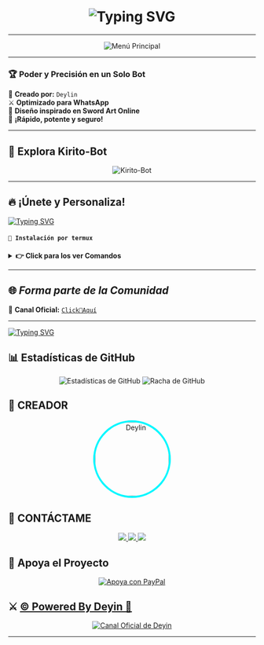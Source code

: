 <h1 align="center">
  <img src="https://readme-typing-svg.herokuapp.com?font=Fira+Code&size=40&pause=500&color=00F7FF&center=true&vCenter=true&width=500&lines=👑+¡HOLA,+SOY+Zuri!+🔥" alt="Typing SVG">
</h1>

---
<p align="center">
  <img src="https://files.catbox.moe/i9m71s.jpg" alt="Menú Principal">
</p>  

---

### 🏆 **Poder y Precisión en un Solo Bot**  
📌 **Creado por:** `Deylin`  
⚔ **Optimizado para WhatsApp**  
🔮 **Diseño inspirado en Sword Art Online**  
🚀 **¡Rápido, potente y seguro!**  

---
## 🚀 **Explora Kirito-Bot**  
<p align="center">
  <img src="https://files.catbox.moe/91wohc.jpg" alt="Kirito-Bot">
</p>  

---
## 🔥 **¡Únete y Personaliza!**  
<a href="https://github.com/deylinqff">
  <img src="https://readme-typing-svg.herokuapp.com?font=Fira+Code&duration=4000&pause=1000&color=0099FF&width=435&lines=⚔️+CLONA+EL+REPOSITORIO+⚔️" alt="Typing SVG">
</a> 



#### **`👑 Instalación por termux`**

<details>
 <summary><b> 👉 Click para los ver Comandos</b></summary>

#### **🪄 Instalación manual por termux**
> copie y peguen en termux uno por uno 
```bash
termux-setup-storage
```

```bash
apt update && apt upgrade && pkg install -y git nodejs ffmpeg imagemagick yarn
```

```bash
git clone https://github.com/deylinqff/Kirito-Bot-MD && cd Kirito-Bot-MD
```

```bash
yarn install && npm install
```

```bash
npm start
```
> si despues de poner el numero de WhatsApp, y sale letras en roja no se preocupe es normal 
---

#### **🟢 Activar en caso de detenerse en termux**

Si después de instalar el bot en Termux se detiene (pantalla en blanco, pérdida de conexión a Internet, reinicio del dispositivo), sigue estos pasos:

1. Abre Termux y navega al directorio del bot:
    ```bash
    cd Kirito-Bot-MD
    ```

2. Inicia el bot nuevamente:
    ```bash
    npm start
    ```

---

#### **🔥 Obtener otro codigo qr en termux**

Si después de instalar el bot en Termux y iniciar la session del bot (el numero se va a soporte, se cierra la conexión o demorastes al conectar), sigue estos pasos:

1. Abre Termux y navega al directorio del bot:
    ```bash
    cd Kirito-Bot-MD
    ```

2. Elimina la carpeta MiniSession:
    ```bash
    rm -rf kiritoSession
    ```

3. Inicia el bot nuevamente:
    ```bash
    npm start
    ```

---

### **😼 Para activar 24/7 (termux)**

> comando para obtener la bot 24/7 en termux

```bash
npm i -g pm2 && pm2 start index.js && pm2 save && pm2 logs
```

---

</details>

---


## 🌐 ***Forma parte de la Comunidad*** 

💬 **Canal Oficial:** [`Click👑Aquí`](https://whatsapp.com/channel/0029VawF8fBBvvsktcInIz3m)  

---

[![Typing SVG](https://readme-typing-svg.demolab.com?font=Fira+Code&pause=400&color=00CCFF&lines=✨+Espero+que+disfrutes+este+repositorio;💙+Creado+con+dedicación;⚔️+By+Mr.|Deyin+🌠🚀)](https://git.io/typing-svg)  

## 📊 **Estadísticas de GitHub**

<p align="center">
  <img src="https://github-readme-stats.vercel.app/api?username=deylinqff&repo=Kirito-Bot-MD&show_icons=true&theme=radical&hide_border=true" alt="Estadísticas de GitHub">
  <img src="https://github-readme-streak-stats.herokuapp.com/?user=deylinqff&repo=Kirito-Bot-MD&theme=radical&hide_border=true" alt="Racha de GitHub">
</p>

## 🌟 **CREADOR**

<p align="center">
  <a href="https://github.com/deylinqff" target="_blank">
    <img src="https://github.com/deylinqff.png" width="150" height="150" alt="Deylin" style="border-radius: 50%; border: 4px solid #00F7FF;"/>
  </a>
</p>

## 👑 **CONTÁCTAME**

<p align="center">
  <a href="https://github.com/deylinqff">
    <img src="https://img.shields.io/badge/GitHub-Deylinqff-181717?style=for-the-badge&logo=github">
  </a>
  <a href="https://wa.me/50488198573">
    <img src="https://img.shields.io/badge/WhatsApp-Contactar-25D366?style=for-the-badge&logo=whatsapp">
  </a>
  <a href="mailto:deylibaquedano801@gmail.com">
    <img src="https://img.shields.io/badge/Email-Enviame%20un%20un%20correo-EA4335?style=for-the-badge&logo=gmail">
  </a>
</p>

## 🎯 **Apoya el Proyecto**

<p align="center">
  <a href="mailto:ninopina10@gmail.com">
    <img src="https://img.shields.io/badge/Apoya a kirito en PayPal-000000?style=for-the-badge&logo=paypal&logoColor=white" alt="Apoya con PayPal" />
  </a>
</p>

## ⚔️ [© Powered By Deyin 👑](https://Wa.me/50488198573)

<p align="center">
  <a href="https://whatsapp.com/channel/0029VawF8fBBvvsktcInIz3m" target="_blank">
    <img src="https://img.shields.io/badge/©%20Powered%20By%20Deyin-000000?style=for-the-badge&logo=whatsapp&logoColor=white" alt="Canal Oficial de Deyin">
  </a>
</p>

---
